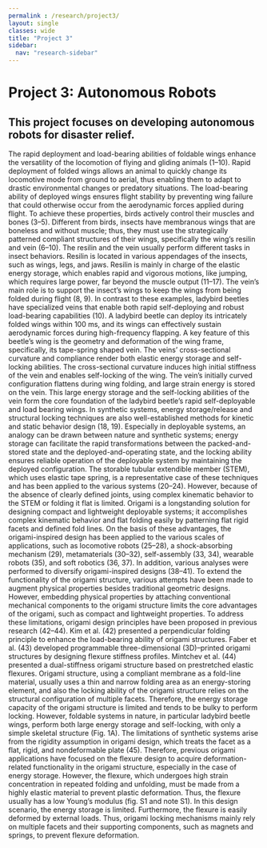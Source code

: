 ```yaml
---
permalink : /research/project3/
layout: single
classes: wide
title: "Project 3"
sidebar:
  nav: "research-sidebar"
---
```



# Project 3: Autonomous Robots

This project focuses on developing autonomous robots for disaster relief.
---
The rapid deployment and load-bearing abilities of foldable wings enhance the versatility of the locomotion of flying and gliding animals (1–10). Rapid deployment of folded wings allows an animal to quickly change its locomotive mode from ground to aerial, thus enabling them to adapt to drastic environmental changes or predatory situations. The load-bearing ability of deployed wings ensures flight stability by preventing wing failure that could otherwise occur from the aerodynamic forces applied during flight. To achieve these properties, birds actively control their muscles and bones (3–5). Different from birds, insects have membranous wings that are boneless and without muscle; thus, they must use the strategically patterned compliant structures of their wings, specifically the wing’s resilin and vein (6–10).
The resilin and the vein usually perform different tasks in insect behaviors. Resilin is located in various appendages of the insects, such as wings, legs, and jaws. Resilin is mainly in charge of the elastic energy storage, which enables rapid and vigorous motions, like jumping, which requires large power, far beyond the muscle output (11–17). The vein’s main role is to support the insect’s wings to keep the wings from being folded during flight (8, 9). In contrast to these examples, ladybird beetles have specialized veins that enable both rapid self-deploying and robust load-bearing capabilities (10). A ladybird beetle can deploy its intricately folded wings within 100 ms, and its wings can effectively sustain aerodynamic forces during high-frequency flapping. A key feature of this beetle’s wing is the geometry and deformation of the wing frame, specifically, its tape-spring shaped vein. The veins’ cross-sectional curvature and compliance render both elastic energy storage and self-locking abilities. The cross-sectional curvature induces high initial stiffness of the vein and enables self-locking of the wing. The vein’s initially curved configuration flattens during wing folding, and large strain energy is stored on the vein. This large energy storage and the self-locking abilities of the vein form the core foundation of the ladybird beetle’s rapid self-deployable and load bearing wings.
In synthetic systems, energy storage/release and structural locking techniques are also well-established methods for kinetic and static behavior design (18, 19). Especially in deployable systems, an analogy can be drawn between nature and synthetic systems; energy storage can facilitate the rapid transformations between the packed-and-stored state and the deployed-and-operating state, and the locking ability ensures reliable operation of the deployable system by maintaining the deployed configuration. The storable tubular extendible member (STEM), which uses elastic tape spring, is a representative case of these techniques and has been applied to the various systems (20–24). However, because of the absence of clearly defined joints, using complex kinematic behavior to the STEM or folding it flat is limited.
Origami is a longstanding solution for designing compact and lightweight deployable systems; it accomplishes complex kinematic behavior and flat folding easily by patterning flat rigid facets and defined fold lines. On the basis of these advantages, the origami-inspired design has been applied to the various scales of applications, such as locomotive robots (25–28), a shock-absorbing mechanism (29), metamaterials (30–32), self-assembly (33, 34), wearable robots (35), and soft robotics (36, 37). In addition, various analyses were performed to diversify origami-inspired designs (38–41). To extend the functionality of the origami structure, various attempts have been made to augment physical properties besides traditional geometric designs. However, embedding physical properties by attaching conventional mechanical components to the origami structure limits the core advantages of the origami, such as compact and lightweight properties. To address these limitations, origami design principles have been proposed in previous research (42–44). Kim et al. (42) presented a perpendicular folding principle to enhance the load-bearing ability of origami structures. Faber et al. (43) developed programmable three-dimensional (3D)–printed origami structures by designing flexure stiffness profiles. Mintchev et al. (44) presented a dual-stiffness origami structure based on prestretched elastic flexures.
Origami structure, using a compliant membrane as a fold-line material, usually uses a thin and narrow folding area as an energy-storing element, and also the locking ability of the origami structure relies on the structural configuration of multiple facets. Therefore, the energy storage capacity of the origami structure is limited and tends to be bulky to perform locking. However, foldable systems in nature, in particular ladybird beetle wings, perform both large energy storage and self-locking, with only a simple skeletal structure (Fig. 1A). The limitations of synthetic systems arise from the rigidity assumption in origami design, which treats the facet as a flat, rigid, and nondeformable plate (45). Therefore, previous origami applications have focused on the flexure design to acquire deformation-related functionality in the origami structure, especially in the case of energy storage. However, the flexure, which undergoes high strain concentration in repeated folding and unfolding, must be made from a highly elastic material to prevent plastic deformation. Thus, the flexure usually has a low Young’s modulus (fig. S1 and note S1). In this design scenario, the energy storage is limited. Furthermore, the flexure is easily deformed by external loads. Thus, origami locking mechanisms mainly rely on multiple facets and their supporting components, such as magnets and springs, to prevent flexure deformation.